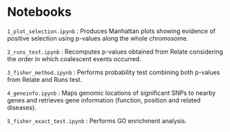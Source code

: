 
# Notebooks

`1_plot_selection.ipynb` : Produces Manhattan plots showing evidence of positive selection using p-values along the whole chromosome.

`2_runs_test.ipynb` : Recomputes p-values obtained from Relate considering the order in which coalescent events occurred.

`3_fisher_method.ipynb` : Performs probability test combining both p-values from Relate and Runs test.

`4_geneinfo.ipynb` : Maps genomic locations of significant SNPs to nearby genes and retrieves gene information (function, position and related diseases).

`5_fisher_exact_test.ipynb` : Performs GO enrichment analysis.
